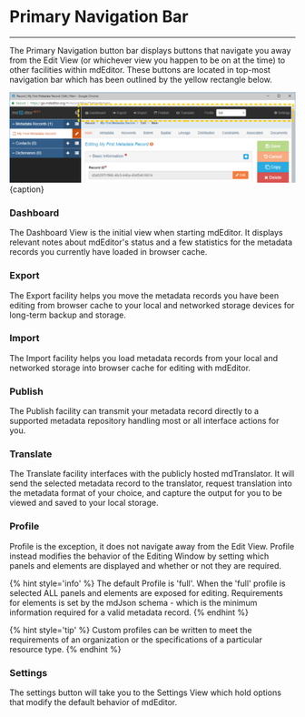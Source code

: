 # Primary Navigation Bar
---
The Primary Navigation button bar displays buttons that navigate you away from the Edit View (or whichever view you happen to be on at the time) to other facilities within mdEditor. These buttons are located in top-most navigation bar which has been outlined by the yellow rectangle below.

![The Primary Navigation Bar](/assets/get-started/primary-nav.png){caption}

### <i class="fa fa-tachometer"></i> Dashboard
The Dashboard View is the initial view when starting mdEditor.  It displays relevant notes about mdEditor's status and a few statistics for the metadata records you currently have loaded in browser cache.  

### <i class="fa fa-sign-out"></i>Export 
The Export facility helps you move the metadata records you have been editing from browser cache to your local and networked storage devices for long-term backup and storage.

### <i class="fa fa-sign-in"></i> Import 
The Import facility helps you load metadata records from your local and networked storage into browser cache for editing with mdEditor.

### <i class="fa fa-share-square-o"></i> Publish
The Publish facility can transmit your metadata record directly to a supported metadata repository handling most or all interface actions for you.  

### <i class="fa fa-retweet"></i> Translate
The Translate facility interfaces with the publicly hosted mdTranslator.  It will send the selected metadata record to the translator, request translation into the metadata format of your choice, and capture the output for you to be viewed and saved to your local storage. 

### Profile
Profile is the exception, it does not navigate away from the Edit View. Profile instead modifies the behavior of the Editing Window by setting which panels and elements are displayed and whether or not they are required. 

{% hint style='info' %}
  The default Profile is 'full'.  When the 'full' profile is selected ALL panels and elements are exposed for editing.  Requirements for elements is set by the mdJson schema - which is the minimum information required for a valid metadata record.
{% endhint %} 

{% hint style='tip' %}
  Custom profiles can be written to meet the requirements of an organization or the specifications of a particular resource type.
{% endhint %}


### <i class="fa fa-cog"></i> Settings 
The settings button will take you to the Settings View which hold options that modify the default behavior of mdEditor.

 